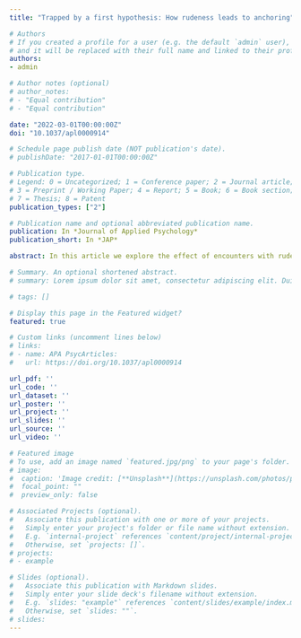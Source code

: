 ```yaml
---
title: "Trapped by a first hypothesis: How rudeness leads to anchoring"

# Authors
# If you created a profile for a user (e.g. the default `admin` user), write the username (folder name) here 
# and it will be replaced with their full name and linked to their profile.
authors:
- admin

# Author notes (optional)
# author_notes:
# - "Equal contribution"
# - "Equal contribution"

date: "2022-03-01T00:00:00Z"
doi: "10.1037/apl0000914"

# Schedule page publish date (NOT publication's date).
# publishDate: "2017-01-01T00:00:00Z"

# Publication type.
# Legend: 0 = Uncategorized; 1 = Conference paper; 2 = Journal article;
# 3 = Preprint / Working Paper; 4 = Report; 5 = Book; 6 = Book section;
# 7 = Thesis; 8 = Patent
publication_types: ["2"]

# Publication name and optional abbreviated publication name.
publication: In *Journal of Applied Psychology*
publication_short: In *JAP*

abstract: In this article we explore the effect of encounters with rudeness on the tendency to engage in anchoring, one of the most robust and widespread cognitive biases. Integrating the self-immersion framework with the selective accessibility model (SAM), we propose that rudeness-induced negative arousal will narrow individuals’ perspectives in a way that will make anchoring more likely. Additionally, we posit that perspective taking and information elaboration will attenuate the effect of rudeness on both negative arousal and subsequent anchoring. Across four experimental studies, we test the impact of exposure to rudeness on anchoring as manifested in a variety of tasks (medical diagnosis, judgment tasks, and negotiation). In a pilot study, we find that rudeness is associated with anchoring among a group of medical students making a medical diagnosis. In Study 1, we show that negative arousal mediates the effect of rudeness on anchoring among medical residents treating a patient, and that perspective taking moderates these effects. Study 2 replicates the results of Study 1 using a common anchoring task, and Study 3 builds on these results by replicating them in a negotiation setting and testing information elaboration as a boundary condition. Across the four studies, we find consistent evidence that rudeness-induced negative arousal leads to anchoring, and that these effects can be mitigated by perspective taking and information elaboration.

# Summary. An optional shortened abstract.
# summary: Lorem ipsum dolor sit amet, consectetur adipiscing elit. Duis posuere tellus ac convallis placerat. Proin tincidunt magna sed ex sollicitudin condimentum.

# tags: []

# Display this page in the Featured widget?
featured: true

# Custom links (uncomment lines below)
# links:
# - name: APA PsycArticles:
#   url: https://doi.org/10.1037/apl0000914

url_pdf: ''
url_code: ''
url_dataset: ''
url_poster: ''
url_project: ''
url_slides: ''
url_source: ''
url_video: ''

# Featured image
# To use, add an image named `featured.jpg/png` to your page's folder. 
# image:
#  caption: 'Image credit: [**Unsplash**](https://unsplash.com/photos/pLCdAaMFLTE)'
#  focal_point: ""
#  preview_only: false

# Associated Projects (optional).
#   Associate this publication with one or more of your projects.
#   Simply enter your project's folder or file name without extension.
#   E.g. `internal-project` references `content/project/internal-project/index.md`.
#   Otherwise, set `projects: []`.
# projects:
# - example

# Slides (optional).
#   Associate this publication with Markdown slides.
#   Simply enter your slide deck's filename without extension.
#   E.g. `slides: "example"` references `content/slides/example/index.md`.
#   Otherwise, set `slides: ""`.
# slides: 
---
```

